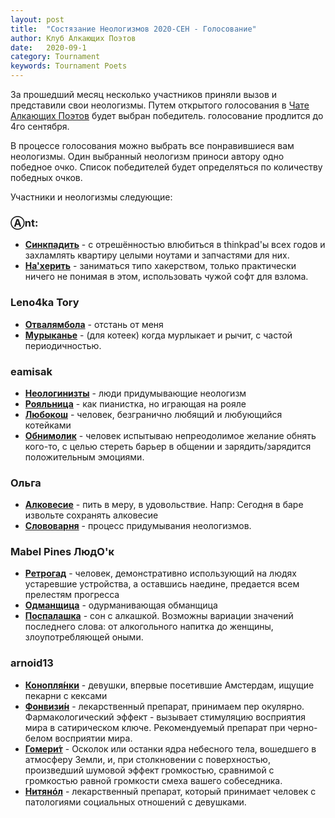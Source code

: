 ```yaml
---
layout: post
title:  "Состязание Неологизмов 2020-СЕН - Голосование"
author: Клуб Алкающих Поэтов
date:   2020-09-1
category: Tournament
keywords: Tournament Poets
---
```

За прошедший месяц несколько участников приняли вызов и представили свои неологизмы. Путем открытого голосования в [Чате Алкающих Поэтов](https://t.me/joinchat/FC6kkBnP3OfzjUT__7YNnQ) будет выбран победитель. голосование продлится до 4го сентября.

В процессе голосования можно выбрать все понравившиеся вам неологизмы. Один выбранный неологизм приноси автору одно победное очко. Список победителей будет определяться по количеству победных очков.

<!--more-->
Участники и неологизмы следующие:

### Ⓐnt:
* **<u>Синкпадить</u>** - с отрешённостью влюбиться в thinkpad'ы всех годов и захламлять квартиру целыми ноутами и запчастями для них.
* **<u>На'херить</u>** - заниматься типо хакерством, только практически ничего не понимая в этом, использовать чужой софт для взлома.

### Leno4ka Tory
* **<u>Отвалямбола</u>** - отстань от меня
* **<u>Мурыканье</u>** - (для котеек) когда мурлыкает и рычит, с частой периодичностью.

### eamisak
* **<u>Неологинизты</u>** - люди придумывающие неологизм
* **<u>Рояльница</u>** - как пианистка, но играющая на рояле
* **<u>Любокош</u>** - человек, безгранично любящий и любующийся котейками
* **<u>Обнимолик</u>** - человек испытываю непреодолимое желание обнять кого-то, с целью стереть барьер в общении и зарядить/зарядится положительным эмоциями.

### Ольга
* **<u>Алковесие</u>** - пить в меру, в удовольствие. Напр: Сегодня в баре извольте сохранять алковесие
* **<u>Слововарня</u>** - процесс придумывания неологизмов.

### Mabel Pines ЛюдО'к
* **<u>Ретрогад</u>** - человек, демонстративно использующий на людях устаревшие устройства, а оставшись наедине, предается всем прелестям прогресса
* **<u>Одманщица</u>** - одурманивающая обманщица
* **<u>Поспалашка</u>** - сон с алкашкой. Возможны вариации значений последнего слова: от алкогольного напитка до женщины, злоупотребляющей оными.

### arnoid13
* **<u>Конопля́нки</u>** - девушки, впервые посетившие Амстердам, ищущие пекарни с кексами
* **<u>Фонвизи́н</u>** - лекарственный препарат, принимаем пер окулярно. Фармакологический эффект - вызывает стимуляцию восприятия мира в сатирическом ключе. Рекомендуемый препарат при черно-белом восприятии мира.
* **<u>Гомери́т</u>** - Осколок или останки ядра небесного тела, вошедшего в атмосферу Земли, и, при столкновении с поверхностью, произведший шумовой эффект громкостью, сравнимой с громкостью равной громкости смеха вашего собеседника.
* **<u>Нитянóл</u>** - лекарственный препарат, который принимает человек с патологиями социальных отношений с девушками.
